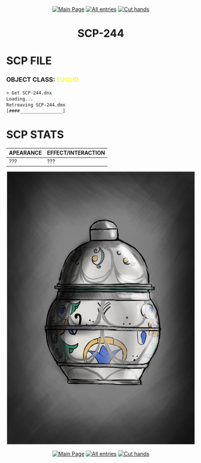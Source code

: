 <p align=center>
    <a href="../../../">
        <img src="https://img.shields.io/badge/GO_TO-MAIN_PAGE-ffffff?style=for-the-badge&labelColor=000000&color=ffffff" title="Main Page"/></a>
    <a href="../../tree">
        <img src="https://img.shields.io/badge/GO_TO-ALL_ENTRIES-ffffff?style=for-the-badge&labelColor=000000&color=ffffff" title="All entries"></a>
    <a href="../../events/cuthands">
        <img src="https://img.shields.io/badge/GO_TO-CUT_HANDS-ffffff?style=for-the-badge&labelColor=000000&color=ffffff" title="Cut hands"></a>
</p>
<h1 align="center">SCP-244</h1>

# SCP FILE
### OBJECT CLASS: <span style="color:yellow">EUCLID</span>
```
> Get SCP-244.dnx
Loading...
Retreaving SCP-244.dmx
[####________________]
```

# SCP STATS

| APEARANCE | EFFECT/INTERACTION |
| - | - |
| ??? | ??? |

<p align="center">
    <img src="../../../assets/images/scp/euclid/r_scp-244.jpg" title="SCP-244" width="500">
</p>
<p align=center>
    <a href="../../../">
        <img src="https://img.shields.io/badge/GO_TO-MAIN_PAGE-ffffff?style=for-the-badge&labelColor=000000&color=ffffff" title="Main Page"/></a>
    <a href="../../tree">
        <img src="https://img.shields.io/badge/GO_TO-ALL_ENTRIES-ffffff?style=for-the-badge&labelColor=000000&color=ffffff" title="All entries"></a>
    <a href="../../events/cuthands">
        <img src="https://img.shields.io/badge/GO_TO-CUT_HANDS-ffffff?style=for-the-badge&labelColor=000000&color=ffffff" title="Cut hands"></a>
</p>
